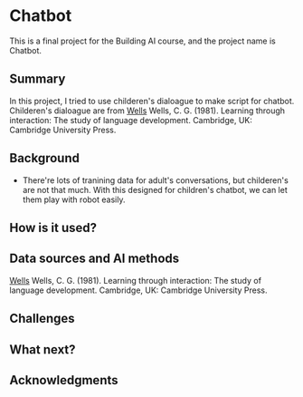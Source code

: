 # Chatbot

This is a final project for the Building AI course, and the project name is Chatbot.

## Summary

In this project, I tried to use childeren's dialoague to make script for chatbot. Childeren's dialoague are from [Wells](https://childes.talkbank.org/access/Eng-UK/Wells.html)
Wells, C. G. (1981). Learning through interaction: The study of language development. Cambridge, UK: Cambridge University Press.


## Background

* There're lots of tranining data for adult's conversations, but childeren's are not that much. With this designed for children's chatbot, we can let them play with robot easily.


## How is it used?




## Data sources and AI methods
[Wells](https://childes.talkbank.org/access/Eng-UK/Wells.html)
Wells, C. G. (1981). Learning through interaction: The study of language development. Cambridge, UK: Cambridge University Press.


## Challenges



## What next?




## Acknowledgments



